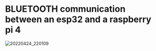 # BLUETOOTH communication between an esp32 and a raspberry pi 4

![20220424_220109](https://user-images.githubusercontent.com/99627401/164995597-81d1f35f-f72a-464c-8dcb-f1c7b479d3f1.jpg)
